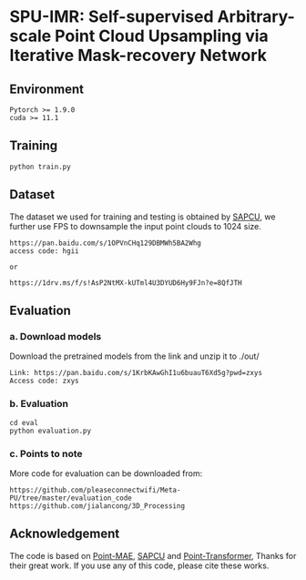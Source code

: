 # SPU-IMR: Self-supervised Arbitrary-scale Point Cloud Upsampling via Iterative Mask-recovery Network
## Environment
```
Pytorch >= 1.9.0
cuda >= 11.1
```

## Training
```
python train.py
```

## Dataset
The dataset we used for training and testing is obtained by [SAPCU](https://github.com/xnowbzhao/sapcu), we further use FPS to downsample the input point clouds to 1024 size.
```
https://pan.baidu.com/s/1OPVnCHq129DBMWh5BA2Whg 
access code: hgii

or

https://1drv.ms/f/s!AsP2NtMX-kUTml4U3DYUD6Hy9FJn?e=8QfJTH
```

## Evaluation
### a. Download models
Download the pretrained models from the link and unzip it to ./out/
```
Link: https://pan.baidu.com/s/1KrbKAwGhI1u6buauT6Xd5g?pwd=zxys
Access code: zxys 
```
### b. Evaluation
```
cd eval
python evaluation.py
```
### c. Points to note
More code for evaluation can be downloaded from:
```
https://github.com/pleaseconnectwifi/Meta-PU/tree/master/evaluation_code
https://github.com/jialancong/3D_Processing
```
## Acknowledgement
The code is based on [Point-MAE](https://github.com/Pang-Yatian/Point-MAE), [SAPCU](https://github.com/xnowbzhao/sapcu) and [Point-Transformer](https://openaccess.thecvf.com/content/ICCV2021/html/Zhao_Point_Transformer_ICCV_2021_paper.html?ref=;), Thanks for their great work. If you use any of this code, please cite these works.
